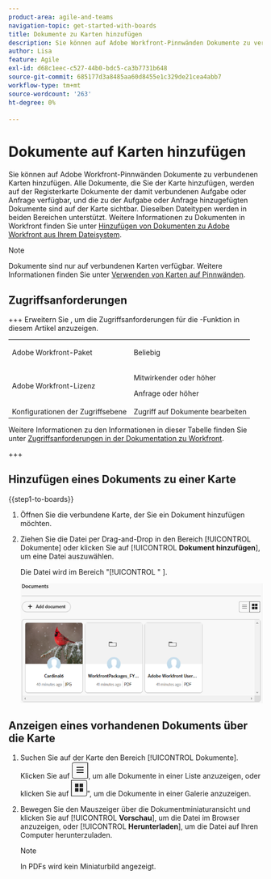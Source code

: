 ```yaml
---
product-area: agile-and-teams
navigation-topic: get-started-with-boards
title: Dokumente zu Karten hinzufügen
description: Sie können auf Adobe Workfront-Pinnwänden Dokumente zu verbundenen Karten hinzufügen.
author: Lisa
feature: Agile
exl-id: d68c1eec-c527-44b0-bdc5-ca3b7731b648
source-git-commit: 685177d3a8485aa60d8455e1c329de21cea4abb7
workflow-type: tm+mt
source-wordcount: '263'
ht-degree: 0%

---
```


# Dokumente auf Karten hinzufügen

Sie können auf Adobe Workfront-Pinnwänden Dokumente zu verbundenen Karten hinzufügen. Alle Dokumente, die Sie der Karte hinzufügen, werden auf der Registerkarte Dokumente der damit verbundenen Aufgabe oder Anfrage verfügbar, und die zu der Aufgabe oder Anfrage hinzugefügten Dokumente sind auf der Karte sichtbar. Dieselben Dateitypen werden in beiden Bereichen unterstützt. Weitere Informationen zu Dokumenten in Workfront finden Sie unter [Hinzufügen von Dokumenten zu Adobe Workfront aus Ihrem Dateisystem](/help/quicksilver/documents/adding-documents-to-workfront/add-documents-from-file-system.md).

>[!NOTE]
>
>Dokumente sind nur auf verbundenen Karten verfügbar. Weitere Informationen finden Sie unter [Verwenden von Karten auf Pinnwänden](/help/quicksilver/agile/get-started-with-boards/connected-cards.md).

## Zugriffsanforderungen

+++ Erweitern Sie , um die Zugriffsanforderungen für die -Funktion in diesem Artikel anzuzeigen.

<table style="table-layout:auto"> 
 <col> 
 <col> 
 <tbody> 
  <tr> 
   <td role="rowheader">Adobe Workfront-Paket</td> 
   <td> <p>Beliebig</p> </td> 
  </tr> 
  <tr> 
   <td role="rowheader">Adobe Workfront-Lizenz</td> 
   <td> 
   <p>Mitwirkender oder höher</p> 
   <p>Anfrage oder höher</p>
   </td> 
  </tr> 
   <tr>
   <td role="rowheader">Konfigurationen der Zugriffsebene</td>
   <td>Zugriff auf Dokumente bearbeiten</td>
  </tr>
 </tbody> 
</table>

Weitere Informationen zu den Informationen in dieser Tabelle finden Sie unter [Zugriffsanforderungen in der Dokumentation zu Workfront](/help/quicksilver/administration-and-setup/add-users/access-levels-and-object-permissions/access-level-requirements-in-documentation.md).

+++

## Hinzufügen eines Dokuments zu einer Karte

{{step1-to-boards}}

1. Öffnen Sie die verbundene Karte, der Sie ein Dokument hinzufügen möchten.
1. Ziehen Sie die Datei per Drag-and-Drop in den Bereich [!UICONTROL Dokumente] oder klicken Sie auf [!UICONTROL **Dokument hinzufügen**], um eine Datei auszuwählen.

   Die Datei wird im Bereich &quot;[!UICONTROL &quot; ].

   ![Dokumente zur Karte hinzugefügt](assets/add-document-to-card.png)

## Anzeigen eines vorhandenen Dokuments über die Karte

1. Suchen Sie auf der Karte den Bereich [!UICONTROL Dokumente]. Klicken Sie auf ![Symbol „Liste](assets/docs-list-icon.png), um alle Dokumente in einer Liste anzuzeigen, oder klicken Sie auf ![Symbol &quot;](assets/docs-gallery-icon.png)&quot;, um die Dokumente in einer Galerie anzuzeigen.
1. Bewegen Sie den Mauszeiger über die Dokumentminiaturansicht und klicken Sie auf [!UICONTROL **Vorschau**], um die Datei im Browser anzuzeigen, oder [!UICONTROL **Herunterladen**], um die Datei auf Ihren Computer herunterzuladen.

   >[!NOTE]
   >
   >In PDFs wird kein Miniaturbild angezeigt.
